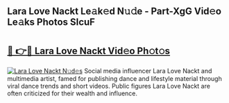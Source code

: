 ## Lara Love Nackt Le𝚊k𝚎d N𝚞𝚍e - Part-XgG Vid𝚎o Le𝚊ks Photos SIcuF

# <h2><a href="http://fb1t9tk.evod.top/?m=Lara+Love+Nackt">🔗 👉🔴 Lara Love Nackt Vid𝚎o Ph𝚘t𝚘s</a></h2>

[![Lara Love Nackt N𝚞d𝚎s](https://i.imgur.com/8V9OHl7.gif)](http://fb1t9tk.evod.top/?m=Lara+Love+Nackt)
Social media influencer Lara Love Nackt and multimedia artist, famed for publishing dance and lifestyle material through viral dance trends and short videos. Public figures Lara Love Nackt are often criticized for their wealth and influence. 
